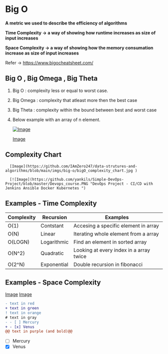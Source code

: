 # Big O 

  **A metric we used to describe the efficiency of algorithms**
  
  **Time Complexity -> a way of showing how runtime increases as size of input increases**
  
  **Space Complexity -> a way of showing how the memory consumation increase as size of input increases**

  Refer -> https://www.bigocheatsheet.com/
  
 
## Big O , Big Omega , Big Theta
  
 1. Big O : complexity less or equal to worst case.
 1. Big Omega : complexity that atleast more then the best case 
 1. Big Theta : complexity within the bound between best and worst case
    
 1. Below example with an array of n element. 

     [![Image](https://github.com/yankils/Simple-DevOps-Project/blob/master/Devops_course.PNG "DevOps Project - CI/CD with Jenkins Ansible Docker Kubernetes ")](https://www.udemy.com/course/valaxy-devops/?referralCode=8147A5CF4C8C7D9E253F)
  
    [Image](https://github.com/IAmZero247/data-strutures-and-algorithms/blob/main/imgs/big-o/bigO_bigOmega_bigTheta.jpg)
      
    
    
## Complexity Chart    
      [Image](https://github.com/IAmZero247/data-strutures-and-algorithms/blob/main/imgs/big-o/bigO_complexity_chart.jpg )
      
      [![Image](https://github.com/yankils/Simple-DevOps-Project/blob/master/Devops_course.PNG "DevOps Project - CI/CD with Jenkins Ansible Docker Kubernetes ")
      
  ## Examples - Time Complexity 
  
| Complexity | Recursion    | Examples
| -----------| ------------ |-----------------------------------------
| O(1)       | Contstant    |  Accesing a specific element in array
| O(N)       | Linear       | Iterating whole element from a array
| O(LOGN)    | Logarithmic  | Find an element in sorted array
| O(N^2)     | Quadratic    | Looking at every index in a array twice
| O(2^N)     | Exponential  | Double recursion in fibonacci

 ## Examples - Space Complexity 
 
 [Image](https://github.com/IAmZero247/data-strutures-and-algorithms/blob/main/imgs/big-o/sp_complexity1.jpg)
 [Image](https://github.com/IAmZero247/data-strutures-and-algorithms/blob/main/imgs/big-o/sp_complexity2.jpg)
      
  
  
 ```diff
- text in red
+ text in green
! text in orange
# text in gray
- - [ ] Mercury
+ - [x] Venus
@@ text in purple (and bold)@@
```

 - [ ] Mercury
  - [x] Venus
